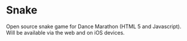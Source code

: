 Snake
=====
Open source snake game for Dance Marathon (HTML 5 and Javascript). Will be available via the web and on iOS devices.
